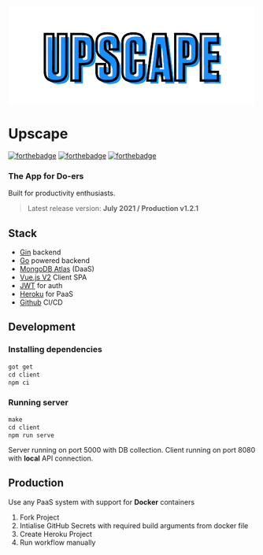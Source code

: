 ![reflect text logo](logo.png)

# Upscape

<!-- badges -->

[![forthebadge](https://forthebadge.com/images/badges/built-with-love.svg)](https://forthebadge.com)
[![forthebadge](https://forthebadge.com/images/badges/made-with-vue.svg)](https://forthebadge.com)
[![forthebadge](https://forthebadge.com/images/badges/made-with-go.svg)](https://forthebadge.com)

### The App for Do-ers

Built for productivity enthusiasts.

> Latest release version: **July 2021 / Production v1.2.1**

## Stack

- [Gin](https://gin-gonic.com/) backend
- [Go](golang.org) powered backend
- [MongoDB Atlas](https://cloud.mongodb.com/v2/5ea9386c468f9c5f315a6535#metrics/replicaSet/5ec2597012bfec1f1f998f60/explorer) (DaaS)
- [Vue.js V2](https://vuejs.org/) Client SPA
- [JWT](jwt.io) for auth
- [Heroku](https://dashboard.heroku.com/apps/carenikhil) for PaaS
- [Github](https://github.com/nikhilhenry/) CI/CD

## Development

### Installing dependencies

```
got get
cd client
npm ci
```

### Running server

```
make
cd client
npm run serve
```

Server running on port 5000 with DB collection. Client running on port 8080 with **local** API connection.

## Production

Use any PaaS system with support for **Docker** containers

1. Fork Project
2. Intialise GitHub Secrets with required build arguments from docker file
3. Create Heroku Project
4. Run workflow manually
